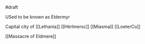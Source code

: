 #draft 

USed to be known as Eldermyr

Capital city of [[Lethania]]
[[Hèrlmersc]]
[[Miasma]]
[[LoeterCo]]

[[Massacre of Eldmere]]
